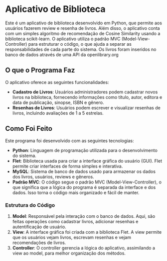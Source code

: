 # Aplicativo de Biblioteca

Este é um aplicativo de biblioteca desenvolvido em Python, que permite aos usuários fazerem review e resenha de livros. Além disso, o aplicativo conta com um simples algoritmo de recomendação de Cosine Similarity usando a biblioteca scikit-learn. O aplicativo utiliza o padrão MVC (Model-View-Controller) para estruturar o código, o que ajuda a separar as responsabilidades de cada parte do sistema. Os livros foram inseridos no banco de dados através de uma API da openlibrary.org

## O que o Programa Faz

O aplicativo oferece as seguintes funcionalidades:

- **Cadastro de Livros**: Usuários administradores podem cadastrar novos livros na biblioteca, fornecendo informações como título, autor, editora e data de publicação, sinopse, ISBN e gênero.
- **Resenhas de Livros**: Usuários podem escrever e visualizar resenhas de livros, incluindo avaliações de 1 a 5 estrelas.

## Como Foi Feito

Este programa foi desenvolvido com as seguintes tecnologias:

- **Python**: Linguagem de programação utilizada para o desenvolvimento do sistema.
- **Flet**: Biblioteca usada para criar a interface gráfica do usuário (GUI). Flet permite criar interfaces de forma simples e interativa.
- **MySQL**: Sistema de banco de dados usado para armazenar os dados dos livros, usuários, reviews e gêneros.
- **Padrão MVC**: O código segue o padrão MVC (Model-View-Controller), o que significa que a lógica do programa é separada da interface e dos dados. Isso torna o código mais organizado e fácil de manter.
  
### Estrutura do Código

1. **Model**: Responsável pela interação com o banco de dados. Aqui, são feitas operações como cadastrar livros, adicionar resenhas e autentificação de usuário.
2. **View**: A interface gráfica foi criada com a biblioteca Flet. A view permite que os usuários vejam livros, escrevam resenhas e vejam recomendações de livros.
3. **Controller**: O controller gerencia a lógica do aplicativo, assimilando a view ao model, para melhor organização dos métodos.
